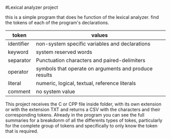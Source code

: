 #Lexical analyzer project

this is a simple program that does he function of the lexical analyzer. find the tokens of each of the program's declarations.

|token|values|
|---|---|
|identifier|non-system specific variables and declarations|
|keyword|system reserved words|
|separator|Punctuation characters and paired-delimiters|
|operator|symbols that operate on arguments and produce results|
|literal|numeric, logical, textual, reference literals|
|comment|no system value|

This project receives the C or CPP file inside folder, with its own extension or with the extension TXT and returns a CSV with the characters and their corresponding tokens. Already in the program you can see the full summaries for a breakdonm of all the differents types of tokes, particularly for the complete group of tokens and specifically to only know the token that is required.


